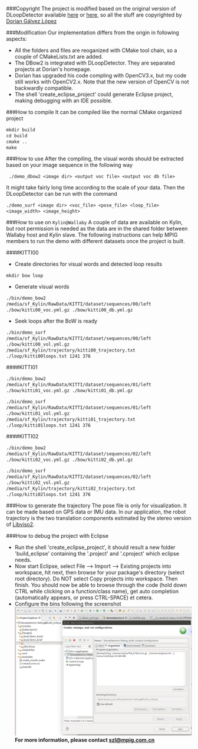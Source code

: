 ###Copyright
The project is modified based on the original version of DLoopDetector available [here](http://webdiis.unizar.es/~dorian/index.php?p=33) or [here](https://github.com/dorian3d/DLoopDetector), so all the stuff are copyrighted by [Dorian Gálvez López](http://webdiis.unizar.es/~dorian/index.php)

###Modification
Our implementation differs from the origin in following aspects:
- All the folders and files are reoganized with CMake tool chain, so a couple of CMakeLists.txt are added.
- The DBow2 is integrated with DLoopDetector. They are separated projects at Dorian's homepage.
- Dorian has upgraded his code compling with OpenCV3.x, but my code still works with OpenCV2.x. Note that the new version of OpenCV is not backwardly compatible.
- The shell 'create_eclipse_project' could generate Eclipse project, making debugging with an IDE possible.

###How to compile
It can be compiled like the normal CMake organized project
```
mkdir build
cd build
cmake ..
make
```

###How to use
After the compiling, the visual words should be extracted based on your image sequence in the following way
```
 ./demo_dbow2 <image dir> <output voc file> <output voc db file>
``` 
It might take fairly long time according to the scale of your data. Then the DLoopDetector can be run with the command
```
./demo_surf <image dir> <voc_file> <pose_file> <loop_file> <image_width> <image_height>
``` 

###How to use on `Kylin@Wallaby`
A couple of data are available on Kylin, but root permission is needed as the data are in the shared folder between Wallaby host and Kylin slave. The following instructions can help MPIG members to run the demo with different datasets once the project is built.

####KITTI00
* Create directories for visual words and detected loop results
```
mkdir bow loop  
``` 
* Generate visual words
```
./bin/demo_bow2 /media/sf_Kylin/RawData/KITTI/dataset/sequences/00/left ./bow/kitti00_voc.yml.gz ./bow/kitti00_db.yml.gz
```
* Seek loops after the BoW is ready
```
./bin/demo_surf /media/sf_Kylin/RawData/KITTI/dataset/sequences/00/left ./bow/kitti00_vol.yml.gz /media/sf_Kylin/trajectory/kitti00_trajectory.txt ./loop/kitti00loops.txt 1241 376
```
####KITTI01
```
./bin/demo_bow2 /media/sf_Kylin/RawData/KITTI/dataset/sequences/01/left ./bow/kitti01_voc.yml.gz ./bow/kitti01_db.yml.gz
```
```
./bin/demo_surf /media/sf_Kylin/RawData/KITTI/dataset/sequences/01/left ./bow/kitti01_vol.yml.gz /media/sf_Kylin/trajectory/kitti01_trajectory.txt ./loop/kitti01loops.txt 1241 376
```
####KITTI02
```
./bin/demo_bow2 /media/sf_Kylin/RawData/KITTI/dataset/sequences/02/left ./bow/kitti02_voc.yml.gz ./bow/kitti02_db.yml.gz
```
```
./bin/demo_surf /media/sf_Kylin/RawData/KITTI/dataset/sequences/02/left ./bow/kitti02_vol.yml.gz /media/sf_Kylin/trajectory/kitti02_trajectory.txt ./loop/kitti02loops.txt 1241 376
```
###How to generate the trajectory
The pose file is only for visualization. It can be made based on GPS data or IMU data. In our application, the robot trajectory is the two translation components estimated by the stereo version of [Libviso2](http://www.cvlibs.net/software/libviso/).

###How to debug the project with Eclipse

* Run the shell 'create_eclipse_project', it should result a new folder 'build_eclipse' containing the '.project' and '.cproject' which eclipse needs.
* Now start Eclipse, select File --> Import --> Existing projects into workspace, hit next, then browse for your package's directory (select root directory). Do NOT select Copy projects into workspace. Then finish. 
You should now be able to browse through the code (hold down CTRL while clicking on a function/class name), get auto completion (automatically appears, or press CTRL-SPACE) et cetera.
* Configure the bins following the screenshot
![eclipse screenshot](./examples/screenshot_eclipse_project.png)
**For more information, please contact [szl@mpig.com.cn](http://mpig.com.cn)**  
